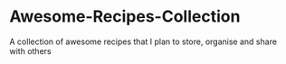 # Awesome-Recipes-Collection
A collection of awesome recipes that I plan to store, organise and share with others
